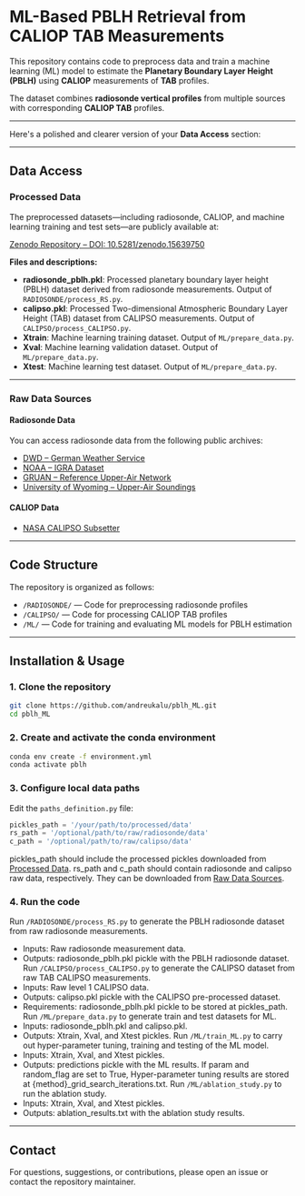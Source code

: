 
# ML-Based PBLH Retrieval from CALIOP TAB Measurements

This repository contains code to preprocess data and train a machine learning (ML) model to estimate the **Planetary Boundary Layer Height (PBLH)** using **CALIOP** measurements of **TAB** profiles.

The dataset combines **radiosonde vertical profiles** from multiple sources with corresponding **CALIOP TAB** profiles.

---

Here's a polished and clearer version of your **Data Access** section:

---

## Data Access

### Processed Data

The preprocessed datasets—including radiosonde, CALIOP, and machine learning training and test sets—are publicly available at:

[Zenodo Repository – DOI: 10.5281/zenodo.15639750](https://zenodo.org/records/15639750)

**Files and descriptions:**

* **radiosonde\_pblh.pkl**: Processed planetary boundary layer height (PBLH) dataset derived from radiosonde measurements. Output of `RADIOSONDE/process_RS.py`.
* **calipso.pkl**: Processed Two-dimensional Atmospheric Boundary Layer Height (TAB) dataset from CALIPSO measurements. Output of `CALIPSO/process_CALIPSO.py`.
* **Xtrain**: Machine learning training dataset. Output of `ML/prepare_data.py`.
* **Xval**: Machine learning validation dataset. Output of `ML/prepare_data.py`.
* **Xtest**: Machine learning test dataset. Output of `ML/prepare_data.py`.

---

### Raw Data Sources

#### Radiosonde Data

You can access radiosonde data from the following public archives:

- [DWD – German Weather Service](https://opendata.dwd.de/)
- [NOAA – IGRA Dataset](https://www.ncei.noaa.gov/products/weather-balloon/integrated-global-radiosonde-archive)
- [GRUAN – Reference Upper-Air Network](https://www.gruan.org/data/measurements/sonde-launches)
- [University of Wyoming – Upper-Air Soundings](https://weather.uwyo.edu/upperair/sounding.html)

#### CALIOP Data

- [NASA CALIPSO Subsetter](https://subset.larc.nasa.gov/calipso/)

---

## Code Structure

The repository is organized as follows:

- `/RADIOSONDE/` — Code for preprocessing radiosonde profiles  
- `/CALIPSO/` — Code for processing CALIOP TAB profiles  
- `/ML/` — Code for training and evaluating ML models for PBLH estimation  

---

## Installation & Usage

### 1. Clone the repository

```bash
git clone https://github.com/andreukalu/pblh_ML.git
cd pblh_ML
````

### 2. Create and activate the conda environment

```bash
conda env create -f environment.yml
conda activate pblh
```

### 3. Configure local data paths

Edit the `paths_definition.py` file:

```python
pickles_path = '/your/path/to/processed/data'
rs_path = '/optional/path/to/raw/radiosonde/data'
c_path = '/optional/path/to/raw/calipso/data'
```

pickles_path should include the processed pickles downloaded from [Processed Data](#processed-data).
rs_path and c_path should contain radiosonde and calipso raw data, respectively. They can be downloaded from [Raw Data Sources](#raw-data-sources).

### 4. Run the code

Run `/RADIOSONDE/process_RS.py` to generate the PBLH radiosonde dataset from raw radiosonde measurements. 
* Inputs: Raw radiosonde measurement data.
* Outputs: radiosonde\_pblh.pkl pickle with the PBLH radiosonde dataset.
Run `/CALIPSO/process_CALIPSO.py` to generate the CALIPSO dataset from raw TAB CALIPSO measurements. 
* Inputs: Raw level 1 CALIPSO data.
* Outputs: calipso.pkl pickle with the CALIPSO pre-processed dataset.
* Requirements: radiosonde\_pblh.pkl pickle to be stored at pickles_path.
Run `/ML/prepare_data.py` to generate train and test datasets for ML.
* Inputs: radiosonde\_pblh.pkl and calipso.pkl.
* Outputs: Xtrain, Xval, and Xtest pickles.
Run `/ML/train_ML.py` to carry out hyper-parameter tuning, training and testing of the ML model. 
* Inputs: Xtrain, Xval, and Xtest pickles.
* Outputs: predictions pickle with the ML results. If param and random_flag are set to True, Hyper-parameter tuning results are stored at {method}_grid_search_iterations.txt.
Run `/ML/ablation_study.py` to run the ablation study.
* Inputs: Xtrain, Xval, and Xtest pickles.
* Outputs: ablation_results.txt with the ablation study results.

---

## Contact

For questions, suggestions, or contributions, please open an issue or contact the repository maintainer.
